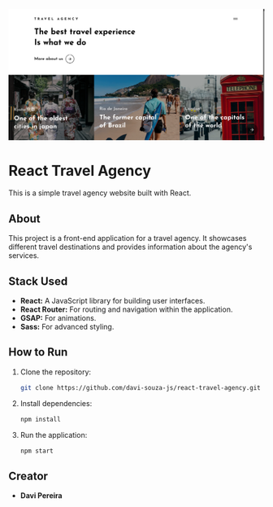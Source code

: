 ![Img](/img.png)

# React Travel Agency

This is a simple travel agency website built with React.

## About

This project is a front-end application for a travel agency. It showcases different travel destinations and provides information about the agency's services.

## Stack Used

*   **React:** A JavaScript library for building user interfaces.
*   **React Router:** For routing and navigation within the application.
*   **GSAP:** For animations.
*   **Sass:** For advanced styling.

## How to Run

1.  Clone the repository:
    ```bash
    git clone https://github.com/davi-souza-js/react-travel-agency.git
    ```
2.  Install dependencies:
    ```bash
    npm install
    ```
3.  Run the application:
    ```bash
    npm start
    ```

## Creator

*   **Davi Pereira**
